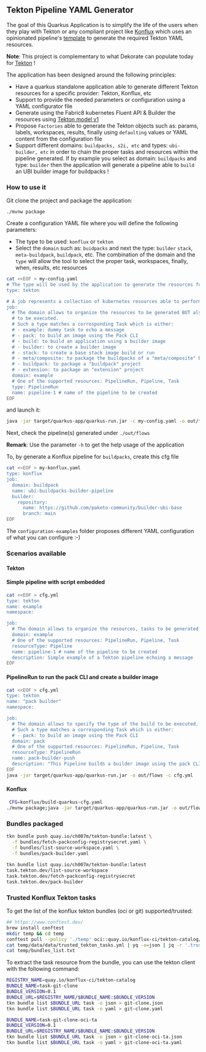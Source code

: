## Tekton Pipeline YAML Generator

The goal of this Quarkus Application is to simplify the life of the users when they play with Tekton or any compliant project like [Konflux](https://konflux-ci.dev/) which uses an opinionated pipeline's [template](https://github.com/konflux-ci/build-definitions/blob/main/pipelines/template-build/template-build.yaml) to generate the required Tekton YAML
resources.

**Note**: This project is complementary to what Dekorate can populate today for [Tekton](https://github.com/dekorateio/dekorate/tree/main/annotations/tekton-annotations) !

The application has been designed around the following principles:

- Have a quarkus standalone application able to generate different Tekton resources for a specific provider: Tekton, Konflux, etc
- Support to provide the needed parameters or configuration using a YAML configurator file
- Generate using the Fabric8 kubernetes Fluent API & Builder the resources using [Tekton model v1](https://github.com/fabric8io/kubernetes-client/tree/main/extensions/tekton/model-v1/)
- Propose `Factories` able to generate the Tekton objects such as: params, labels, workspaces, results, finally using `defaulting` values or YAML content from the configuration file
- Support different domains: `buildpacks, s2i, etc` and types: `ubi-builder, etc` in order to chain the proper tasks and resources within the pipeline generated. If by example you select as domain: `buildpacks` and type: `builder` then the application will generate a pipeline able to `build` an  UBI builder image for buildpacks ! 

### How to use it

Git clone the project and package the application:

```shell script
./mvnw package
```

Create a configuration YAML file where you will define the following parameters:
 - The type to be used: `konflux` or `tekton`
 - Select the `domain` such as: `buidpacks` and next the type: `builder` `stack`, `meta-buildpack`, `buildpack`, etc. The combination of the domain and the `type` will allow the tool to select the proper task, workspaces, finally, when, results, etc resources
```bash
cat <<EOF > my-config.yaml
# The type will be used by the application to generate the resources for the selected provider: konflux, tekton
type: tekton

# A job represents a collection of kubernetes resources able to perform different tasks, steps
job:
  # The domain allows to organize the resources to be generated BUT also to select the type of the build - https://github.com/konflux-ci/build-definitions/blob/main/pipelines/template-build/template-build.yaml#L112
  # to be executed.
  # Such a type matches a corresponding Task which is either:
  # - example: dummy task to echo a message
  # - pack: to build an image using the Pack CLI
  # - build: to build an application using a builder image
  # - builder: to create a builder image
  # - stack: to create a base stack image build or run
  # - meta/composite: to package the buildpacks of a "meta/composite" buildpack project
  # - buildpack: to package a "buildpack" project
  # - extension: to package an "extension" project
  domain: example
  # One of the supported resources: PipelineRun, Pipeline, Task
  type: PipelineRun
  name: pipeline-1 # name of the pipeline to be created
EOF
```
and launch it:
```bash
java -jar target/quarkus-app/quarkus-run.jar -c my-config.yaml -o out/flows
```  

Next, check the pipeline(s) generated under `./out/flows`

**Remark**: Use the parameter `-h` to get the help usage of the application

To, by generate a Konflux pipeline for `buildpacks`, create this cfg file
```bash
cat <<EOF > my-konflux.yaml
type: konflux
job:
  domain: buildpack
  name: ubi-buildpacks-builder-pipeline
  builder:
    repository:
      name: https://github.com/paketo-community/builder-ubi-base
      branch: main
EOF
```

The `configuration-examples` folder proposes different YAML configuration of what you can configure :-)

### Scenarios available

#### Tekton

#### Simple pipeline with script embedded
```bash
cat <<EOF > cfg.yml
type: tekton
name: example
namespace:

job:
  # The domain allows to organize the resources, tasks to be generated
  domain: example
  # One of the supported resources: PipelineRun, Pipeline, Task
  resourceType: Pipeline
  name: pipeline-1 # name of the pipeline to be created
  description: Simple example of a Tekton pipeline echoing a message
EOF
```
#### PipelineRun to run the pack CLI and create a builder image

```bash
cat <<EOF > cfg.yml
type: tekton
name: "pack builder"
namespace:

job:
  # The domain allows to specify the type of the build to be executed.
  # Such a type matches a corresponding Task which is either:
  # - pack: to build an image using the Pack CLI
  domain: pack
  # One of the supported resources: PipelineRun, Pipeline, Task
  resourceType: PipelineRun
  name: pack-builder-push
  description: "This Pipeline builds a builder image using the pack CLI."
EOF
java -jar target/quarkus-app/quarkus-run.jar -o out/flows -c cfg.yml
```

#### Konflux

```bash
 CFG=konflux/build-quarkus-cfg.yaml
./mvnw package;java -jar target/quarkus-app/quarkus-run.jar -o out/flows -c configurations/$CFG
```

### Bundles packaged

```bash
tkn bundle push quay.io/ch007m/tekton-bundle:latest \
  -f bundles/fetch-packconfig-registrysecret.yaml \
  -f bundles/list-source-workspace.yaml \
  -f bundles/pack-builder.yaml
  
tkn bundle list quay.io/ch007m/tekton-bundle:latest     
task.tekton.dev/list-source-workspace
task.tekton.dev/fetch-packconfig-registrysecret
task.tekton.dev/pack-builder
```

### Trusted Konflux Tekton tasks

To get the list of the konflux tekton bundles (oci or git) supported/trusted:
```bash
## https://www.conftest.dev/
brew install conftest
mkdir temp && cd temp
conftest pull --policy './temp' oci::quay.io/konflux-ci/tekton-catalog/data-acceptable-bundles:latest
cat temp/data/data/trusted_tekton_tasks.yml | yq -o=json | jq -r '.trusted_tasks | keys[]' > temp/bundles_list.txt
cat temp/bundles_list.txt
```
To extract the task resource from the bundle, you can use the tekton client with the following command:
```bash
REGISTRY_NAME=quay.io/konflux-ci/tekton-catalog
BUNDLE_NAME=task-git-clone
BUNDLE_VERSION=0.1
BUNDLE_URL=$REGISTRY_NAME/$BUNDLE_NAME:$BUNDLE_VERSION
tkn bundle list $BUNDLE_URL task -o json > git-clone.json
tkn bundle list $BUNDLE_URL task -o yaml > git-clone.yaml

BUNDLE_NAME=task-git-clone-oci-ta
BUNDLE_VERSION=0.1
BUNDLE_URL=$REGISTRY_NAME/$BUNDLE_NAME:$BUNDLE_VERSION
tkn bundle list $BUNDLE_URL task -o json > git-clone-oci-ta.json
tkn bundle list $BUNDLE_URL task -o yaml > git-clone-oci-ta.yaml
```




